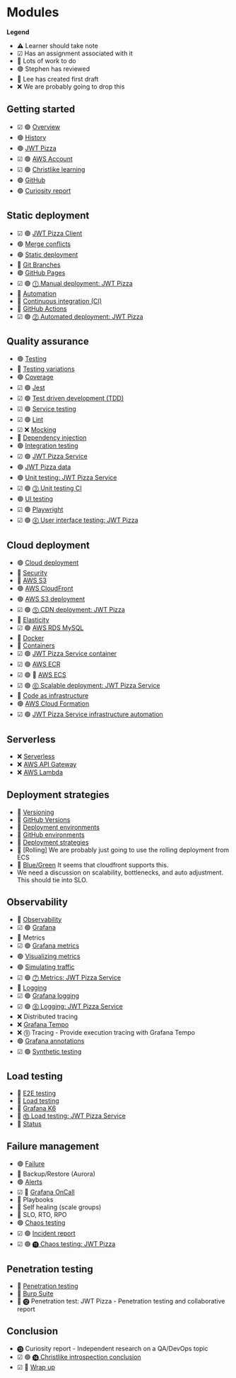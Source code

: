# Modules

**Legend**

- ⚠️ Learner should take note
- ☑ Has an assignment associated with it
- 🚧 Lots of work to do
- 🟢 Stephen has reviewed
- 🔵 Lee has created first draft
- ❌ We are probably going to drop this

## Getting started

- ☑ 🟢 [Overview](overview/overview.md)
- 🟢 [History](history/history.md)
- 🟢 [JWT Pizza](jwtPizza/jwtPizza.md)
- ☑ 🟢 [AWS Account](awsAccount/awsAccount.md)
- ☑ 🟢 [Christlike learning](christlikeLearning/christlikeLearning.md)
- 🟢 [GitHub](gitHub/gitHub.md)
- 🟢 [Curiosity report](curiosityReport/curiosityReport.md)

## Static deployment

- ☑ 🟢 [JWT Pizza Client](jwtPizzaClient/jwtPizzaClient.md)
- 🟢 [Merge conflicts](mergeConflicts/mergeConflicts.md)
- 🟢 [Static deployment](staticDeployment/staticDeployment.md)
- 🚧 [Git Branches](gitBranches/gitBranches.md)
- 🟢 [GitHub Pages](gitHubPages/gitHubPages.md)
- ☑ 🟢 [⓵ Manual deployment: JWT Pizza](deliverable1ManualDeploy/deliverable1ManualDeploy.md)
- 🚧 [Automation](automation/automation.md)
- 🚧 [Continuous integration (CI)](continuousIntegration/continuousIntegration.md)
- 🚧 [GitHub Actions](gitHubActions/gitHubActions.md)
- ☑ 🟢 [⓶ Automated deployment: JWT Pizza](deliverable2AutomatedDeploy/deliverable2AutomatedDeploy.md)

## Quality assurance

- 🟢 [Testing](testing/testing.md)
- 🚧 [Testing variations](testingVariations/testingVariations.md)
- 🟢 [Coverage](coverage/coverage.md)
- ☑ 🟢 [Jest](jest/jest.md)
- ☑ 🟢 [Test driven development (TDD)](tdd/tdd.md)
- ☑ 🟢 [Service testing](serviceTesting/serviceTesting.md)
- ☑ 🟢 [Lint](lint/lint.md)
- ☑ ❌ [Mocking](mocking/mocking.md)
- 🚧 [Dependency injection](dependencyInjection/dependencyInjection.md)
- 🟢 [Integration testing](integrationTesting/integrationTesting.md)
- ☑ 🟢 [JWT Pizza Service](jwtPizzaService/jwtPizzaService.md)
- 🟢 [JWT Pizza data](jwtPizzaData/jwtPizzaData.md)
- 🟢 [Unit testing: JWT Pizza Service](unitTestingJwtPizzaService/unitTestingJwtPizzaService.md)
- ☑ 🟢 [⓷ Unit testing CI](deliverable3UnitTestingCi/deliverable3UnitTestingCi.md)
- 🟢 [UI testing](uiTesting/uiTesting.md)
- ☑ 🟢 [Playwright](playwright/playwright.md)
- ☑ 🟢 [⓸ User interface testing: JWT Pizza](deliverable4UiTesting/deliverable4UiTesting.md)

## Cloud deployment

- 🟢 [Cloud deployment](cloudDeployment/cloudDeployment.md)
- 🚧 [Security](security/security.md)
- 🚧 [AWS S3](awsS3/awsS3.md)
- 🟢 [AWS CloudFront](awsCloudFront/awsCloudFront.md)
- 🟢 [AWS S3 deployment](awsS3Deployment/awsS3Deployment.md)
- ☑ 🟢 [⓹ CDN deployment: JWT Pizza](deliverable5CdnDeploy/deliverable5CdnDeploy.md)
- 🚧 [Elasticity](elasticity/elasticity.md)
- ☑ 🟢 [AWS RDS MySQL](awsRdsMysql/awsRdsMysql.md)
- 🚧 [Docker](docker/docker.md)
- 🚧 [Containers](containers/containers.md)
- ☑ 🟢 [JWT Pizza Service container](jwtPizzaServiceContainer/jwtPizzaServiceContainer.md)
- ☑ 🟢 [AWS ECR](awsEcr/awsEcr.md)
- ☑ 🟢 🚧 [AWS ECS](awsEcs/awsEcs.md)
- ☑ 🟢 [⓺ Scalable deployment: JWT Pizza Service](deliverable6ScalableDeploy/deliverable6ScalableDeploy.md)
- 🚧 [Code as infrastructure](codeAsInfrastructure/codeAsInfrastructure.md)
- 🟢 [AWS Cloud Formation](awsCloudFormation/awsCloudFormation.md)
- ☑ 🟢 [JWT Pizza Service infrastructure automation](jwtPizzaServiceInfrastructureAutomation/jwtPizzaServiceInfrastructureAutomation.md)

## Serverless

- ❌ [Serverless](serverless/serverless.md)
- ❌ [AWS API Gateway](awsApiGateway/awsApiGateway.md)
- ❌ [AWS Lambda](awsLambda/awsLambda.md)

## Deployment strategies

- 🚧 [Versioning](versioning/versioning.md)
- 🚧 [GitHub Versions](gitHubVersions/gitHubVersions.md)
- 🚧 [Deployment environments](deploymentEnvironments/deploymentEnvironments.md)
- 🚧 [GitHub environments](gitHubEnvironments/gitHubEnvironments.md)
- 🚧 [Deployment strategies](deploymentStrategies/deploymentStrategies.md)
- 🚧 [Rolling] We are probably just going to use the rolling deployment from ECS
- 🚧 [Blue/Green](blueGreeen/blueGreen.md) It seems that cloudfront supports this.
- We need a discussion on scalability, bottlenecks, and auto adjustment. This should tie into SLO.

## Observability

- 🚧 [Observability](observability/observability.md)
- ☑ 🟢 [Grafana](grafana/grafana.md)
- 🚧 Metrics
- ☑ 🟢 [Grafana metrics](grafanaMetrics/grafanaMetrics.md)
- 🟢 [Visualizing metrics](visualizingMetrics/visualizingMetrics.md)
- 🟢 [Simulating traffic](simulatingTraffic/simulatingTraffic.md)
- ☑ 🟢 [⓻ Metrics: JWT Pizza Service](deliverable7Metrics/deliverable7Metrics.md)
- 🚧 [Logging](logging/logging.md)
- ☑ 🟢 [Grafana logging](grafanaLogging/grafanaLogging.md)
- ☑ 🟢 [⓼ Logging: JWT Pizza Service](deliverable8Logging/deliverable8Logging.md)
- ❌ Distributed tracing
- ❌ [Grafana Tempo](grafanaTempo/grafanaTempo.md)
- ❌ ⓽ Tracing - Provide execution tracing with Grafana Tempo
- 🟢 [Grafana annotations](grafanaAnnotations/grafanaAnnotations.md)
- ☑ 🟢 [Synthetic testing](syntheticTesting/syntheticTesting.md)

## Load testing

- 🚧 [E2E testing](e2eTesting/e2eTesting.md)
- 🔵 [Load testing](loadTesting/loadTesting.md)
- 🔵 [Grafana K6](grafanaK6/grafanaK6.md)
- 🔵 [⓾ Load testing: JWT Pizza Service](deliverable10LoadTesting/deliverable10LoadTesting.md)
- 🔵 [Status](statusReporting/statusReporting.md)

## Failure management

- 🟢 [Failure](failure/failure.md)
- 🚧 Backup/Restore (Aurora)
- 🟢 [Alerts](alerting/alerting.md)
- ☑ 🔵 [Grafana OnCall](grafanaOnCall/grafanaOnCall.md)
- 🚧 Playbooks
- 🚧 Self healing (scale groups)
- 🚧 SLO, RTO, RPO
- 🟢 [Chaos testing](chaosTesting/chaosTesting.md)
- ☑ 🟢 [Incident report](incidentReport/incidentReport.md)
- ☑ 🟢 [⓫ Chaos testing: JWT Pizza](deliverable11ChaosTesting/deliverable11ChaosTesting.md)

## Penetration testing

- 🚧 [Penetration testing](penetrationTesting/penetrationTesting.md)
- 🚧 [Burp Suite](burpSuite/burpSuite.md)
- 🚧 ⓬ Penetration test: JWT Pizza - Penetration testing and collaborative report

## Conclusion

- ⓭ Curiosity report - Independent research on a QA/DevOps topic
- ☑ 🟢 [⓮ Christlike introspection conclusion](christlikeLearningConclusion/christlikeLearningConclusion.md)
- ☑ 🔵 [Wrap up](wrapUp/wrapUp.md)

